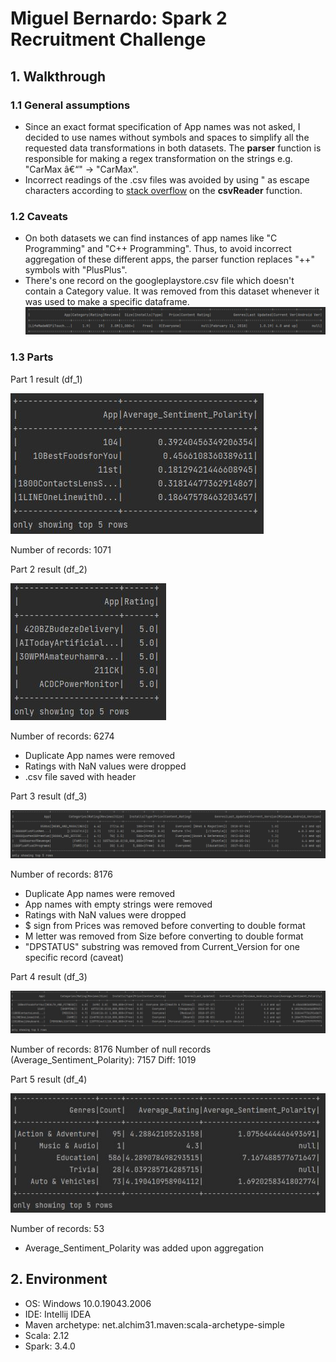# Miguel Bernardo: Spark 2 Recruitment Challenge
## 1. Walkthrough
### 1.1 General assumptions
- Since an exact format specification of App names was not asked, I decided to use names without symbols and spaces to simplify all the requested data transformations in both datasets. The **parser** function is responsible for making a regex transformation on the strings e.g. "CarMax â€“" &rarr; "CarMax".
- Incorrect readings of the .csv files was avoided by using " as escape characters according to [stack overflow](https://stackoverflow.com/questions/40413526/reading-csv-files-with-quoted-fields-containing-embedded-commas) on the **csvReader** function.
### 1.2 Caveats
- On both datasets we can find instances of app names like "C Programming" and "C++ Programming". Thus, to avoid incorrect aggregation of these different apps, the parser function replaces "++" symbols with "PlusPlus".
- There's one record on the googleplaystore.csv file which doesn't contain a Category value. It was removed from this dataset whenever it was used to make a specific dataframe.
![d566c1ece1db6182d477f75d086c2501.png](/_resources/d566c1ece1db6182d477f75d086c2501.png)

### 1.3 Parts
Part 1 result (df_1)

![ffcd155e416082bbad8f1b276cb1374a.png](/_resources/ffcd155e416082bbad8f1b276cb1374a.png)

Number of records: 1071

Part 2 result (df_2)

![96b97de45e49f578ebc791a55cc137c2.png](/_resources/96b97de45e49f578ebc791a55cc137c2.png)

Number of records: 6274
- Duplicate App names were removed
- Ratings with NaN values were dropped 
- .csv file saved with header

Part 3 result (df_3)

![3cfc908670c6512b168109d4c23a7c23.png](/_resources/3cfc908670c6512b168109d4c23a7c23.png)

Number of records: 8176
- Duplicate App names were removed
- App names with empty strings were removed
- Ratings with NaN values were dropped 
- $ sign from Prices was removed before converting to double format
- M letter was removed from Size before converting to double format
- "DPSTATUS" substring was removed from Current_Version for one specific record (caveat)

Part 4 result (df_3)

![4837d7c30b12be3450b66f9474b6a732.png](/_resources/4837d7c30b12be3450b66f9474b6a732.png)

Number of records: 8176
Number of null records (Average_Sentiment_Polarity): 7157
Diff: 1019

Part 5 result (df_4)

![d756412c1d1018fca6a73da0cb3e69b4.png](/_resources/d756412c1d1018fca6a73da0cb3e69b4.png)

Number of records: 53
- Average_Sentiment_Polarity was added upon aggregation

## 2. Environment
- OS: Windows 10.0.19043.2006
- IDE: Intellij IDEA 
- Maven archetype: net.alchim31.maven:scala-archetype-simple
- Scala: 2.12
- Spark: 3.4.0
